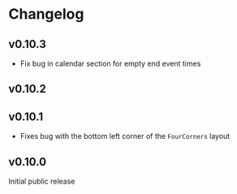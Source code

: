 # Changelog

## v0.10.3

* Fix bug in calendar section for empty end event times

## v0.10.2

## v0.10.1

* Fixes bug with the bottom left corner of the `FourCorners` layout

## v0.10.0

Initial public release